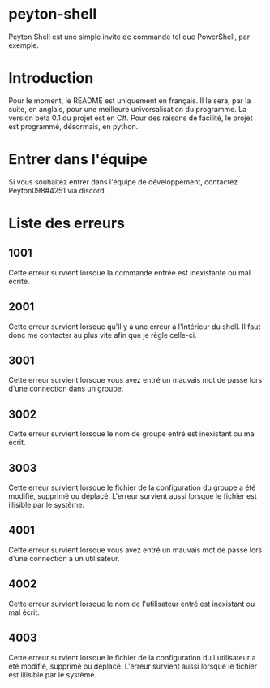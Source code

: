# peyton-shell
Peyton Shell est une simple invite de commande tel que PowerShell, par exemple.

# Introduction
Pour le moment, le README est uniquement en français. Il le sera, par la suite, en anglais, pour une meilleure universalisation du programme.
La version beta 0.1 du projet est en C#. Pour des raisons de facilité, le projet est programmé, désormais, en python.

# Entrer dans l'équipe
Si vous souhaitez entrer dans l'équipe de développement, contactez Peyton098#4251 via discord.

# Liste des erreurs

## 1001
Cette erreur survient lorsque la commande entrée est inexistante ou mal écrite.

## 2001
Cette erreur survient lorsque qu'il y a une erreur a l'intérieur du shell. Il faut donc me contacter au plus vite afin que je règle celle-ci.

## 3001
Cette erreur survient lorsque vous avez entré un mauvais mot de passe lors d'une connection dans un groupe.

## 3002
Cette erreur survient lorsque le nom de groupe entré est inexistant ou mal écrit.

## 3003
Cette erreur survient lorsque le fichier de la configuration du groupe a été modifié, supprimé ou déplacé. L'erreur survient aussi lorsque le fichier est illisible par le système.

## 4001
Cette erreur survient lorsque vous avez entré un mauvais mot de passe lors d'une connection à un utilisateur.

## 4002
Cette erreur survient lorsque le nom de l'utilisateur entré est inexistant ou mal écrit.

## 4003
Cette erreur survient lorsque le fichier de la configuration du l'utilisateur a été modifié, supprimé ou déplacé. L'erreur survient aussi lorsque le fichier est illisible par le système.
